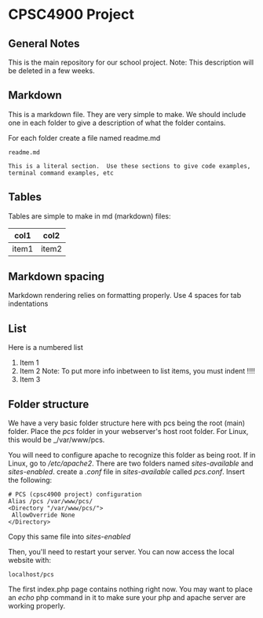 # CPSC4900 Project

## General Notes

This is the main repository for our school project.
Note: This description will be deleted in a few weeks.

## Markdown
This is a markdown file.  They are very simple to make.  We should include one in each folder to give a description of what the folder contains.

For each folder create a file named readme.md


```
readme.md

This is a literal section.  Use these sections to give code examples,
terminal command examples, etc
```

## Tables

Tables are simple to make in md (markdown) files:

col1 | col2
-----|------
item1 | item2


## Markdown spacing

Markdown rendering relies on formatting properly.  Use 4 spaces for tab indentations

## List

Here is a numbered list

1. Item 1
2. Item 2
	Note: To put more info inbetween to list items, you must indent !!!!
3. Item 3


## Folder structure

We have a very basic folder structure here with pcs being the root (main) folder.  Place the _pcs_ folder in your webserver's host root folder.  For Linux, this would be
_/var/www/pcs.

You will need to configure apache to recognize this folder as being root.  If in Linux, go to _/etc/apache2_.  There are two folders named _sites-available_ and _sites-enabled_. create a _.conf_ file in _sites-available_ called _pcs.conf_. Insert the following:

```
# PCS (cpsc4900 project) configuration
Alias /pcs /var/www/pcs/
<Directory "/var/www/pcs/">
 AllowOverride None
</Directory>
```

Copy this same file into _sites-enabled_

Then, you'll need to restart your server.  You can now access the local website with:

```
localhost/pcs
```

The first index.php page contains nothing right now.  You may want to place an _echo_ php command in it to make sure your php and apache server are working properly.